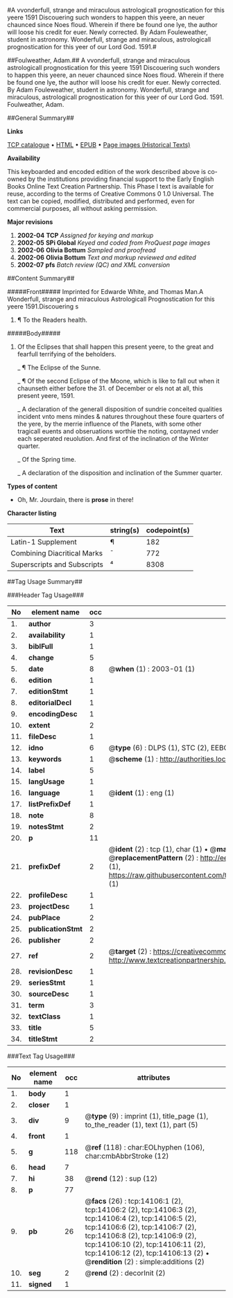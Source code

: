 #A vvonderfull, strange and miraculous astrologicall prognostication for this yeere 1591 Discouering such wonders to happen this yeere, an neuer chaunced since Noes floud. Wherein if there be found one lye, the author will loose his credit for euer. Newly corrected. By Adam Fouleweather, student in astronomy. Wonderfull, strange and miraculous, astrologicall prognostication for this yeer of our Lord God. 1591.#

##Foulweather, Adam.##
A vvonderfull, strange and miraculous astrologicall prognostication for this yeere 1591 Discouering such wonders to happen this yeere, an neuer chaunced since Noes floud. Wherein if there be found one lye, the author will loose his credit for euer. Newly corrected. By Adam Fouleweather, student in astronomy.
Wonderfull, strange and miraculous, astrologicall prognostication for this yeer of our Lord God. 1591.
Foulweather, Adam.

##General Summary##

**Links**

[TCP catalogue](http://www.ota.ox.ac.uk/tcp/)  • 
[HTML](http://tei.it.ox.ac.uk/tcp/Texts-HTML/free/A01/A01097.html)  • 
[EPUB](http://tei.it.ox.ac.uk/tcp/Texts-EPUB/free/A01/A01097.epub) • 
[Page images (Historical Texts)](https://data.historicaltexts.jisc.ac.uk/view?pubId=eebo-99848979e&pageId=eebo-99848979e-14106-1)

**Availability**

This keyboarded and encoded edition of the
	       work described above is co-owned by the institutions
	       providing financial support to the Early English Books
	       Online Text Creation Partnership. This Phase I text is
	       available for reuse, according to the terms of Creative
	       Commons 0 1.0 Universal. The text can be copied,
	       modified, distributed and performed, even for
	       commercial purposes, all without asking permission.

**Major revisions**

1. __2002-04__ __TCP__ *Assigned for keying and markup*
1. __2002-05__ __SPi Global__ *Keyed and coded from ProQuest page images*
1. __2002-06__ __Olivia Bottum__ *Sampled and proofread*
1. __2002-06__ __Olivia Bottum__ *Text and markup reviewed and edited*
1. __2002-07__ __pfs__ *Batch review (QC) and XML conversion*

##Content Summary##

#####Front#####
Imprinted for Edwarde White, and Thomas Man.A Wonderfull, strange and miraculous Astrologicall Prognostication for this yeere 1591.Discouering s
1. ¶ To the Readers health.

#####Body#####

1. Of the Eclipses that shall happen this present yeere, to the great and fearfull terrifying of the beholders.

    _ ¶ The Eclipse of the Sunne.

    _ ¶ Of the second Eclipse of the Moone, which is like to fall out when it chaunseth either before the 31. of December or els not at all, this present yeere, 1591.

    _ A declaration of the generall disposition of sundrie conceited qualities incident vnto mens mindes & natures throughout these foure quarters of the yere, by the merrie influence of the Planets, with some other tragicall euents and obseruations worthie the noting, contayned vnder each seperated reuolution. And first of the inclination of the Winter quarter.

    _ Of the Spring time.

    _ A declaration of the disposition and inclination of the Summer quarter.

**Types of content**

  * Oh, Mr. Jourdain, there is **prose** in there!

**Character listing**


|Text|string(s)|codepoint(s)|
|---|---|---|
|Latin-1 Supplement|¶|182|
|Combining             Diacritical Marks|̄|772|
|Superscripts             and Subscripts|⁴|8308|

##Tag Usage Summary##

###Header Tag Usage###

|No|element name|occ|attributes|
|---|---|---|---|
|1.|__author__|3||
|2.|__availability__|1||
|3.|__biblFull__|1||
|4.|__change__|5||
|5.|__date__|8| @__when__ (1) : 2003-01 (1)|
|6.|__edition__|1||
|7.|__editionStmt__|1||
|8.|__editorialDecl__|1||
|9.|__encodingDesc__|1||
|10.|__extent__|2||
|11.|__fileDesc__|1||
|12.|__idno__|6| @__type__ (6) : DLPS (1), STC (2), EEBO-CITATION (1), PROQUEST (1), VID (1)|
|13.|__keywords__|1| @__scheme__ (1) : http://authorities.loc.gov/ (1)|
|14.|__label__|5||
|15.|__langUsage__|1||
|16.|__language__|1| @__ident__ (1) : eng (1)|
|17.|__listPrefixDef__|1||
|18.|__note__|8||
|19.|__notesStmt__|2||
|20.|__p__|11||
|21.|__prefixDef__|2| @__ident__ (2) : tcp (1), char (1)  •  @__matchPattern__ (2) : ([0-9\-]+):([0-9IVX]+) (1), (.+) (1)  •  @__replacementPattern__ (2) : http://eebo.chadwyck.com/downloadtiff?vid=$1&page=$2 (1), https://raw.githubusercontent.com/textcreationpartnership/Texts/master/tcpchars.xml#$1 (1)|
|22.|__profileDesc__|1||
|23.|__projectDesc__|1||
|24.|__pubPlace__|2||
|25.|__publicationStmt__|2||
|26.|__publisher__|2||
|27.|__ref__|2| @__target__ (2) : https://creativecommons.org/publicdomain/zero/1.0/ (1), http://www.textcreationpartnership.org/docs/. (1)|
|28.|__revisionDesc__|1||
|29.|__seriesStmt__|1||
|30.|__sourceDesc__|1||
|31.|__term__|3||
|32.|__textClass__|1||
|33.|__title__|5||
|34.|__titleStmt__|2||


###Text Tag Usage###

|No|element name|occ|attributes|
|---|---|---|---|
|1.|__body__|1||
|2.|__closer__|1||
|3.|__div__|9| @__type__ (9) : imprint (1), title_page (1), to_the_reader (1), text (1), part (5)|
|4.|__front__|1||
|5.|__g__|118| @__ref__ (118) : char:EOLhyphen (106), char:cmbAbbrStroke (12)|
|6.|__head__|7||
|7.|__hi__|38| @__rend__ (12) : sup (12)|
|8.|__p__|77||
|9.|__pb__|26| @__facs__ (26) : tcp:14106:1 (2), tcp:14106:2 (2), tcp:14106:3 (2), tcp:14106:4 (2), tcp:14106:5 (2), tcp:14106:6 (2), tcp:14106:7 (2), tcp:14106:8 (2), tcp:14106:9 (2), tcp:14106:10 (2), tcp:14106:11 (2), tcp:14106:12 (2), tcp:14106:13 (2)  •  @__rendition__ (2) : simple:additions (2)|
|10.|__seg__|2| @__rend__ (2) : decorInit (2)|
|11.|__signed__|1||
